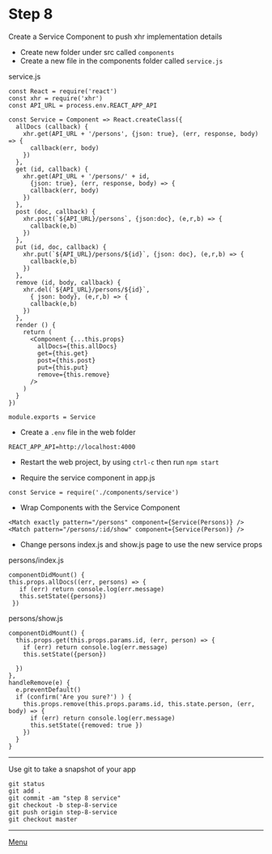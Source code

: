 # Step 8

Create a Service Component to push xhr implementation details

* Create new folder under src called `components`
* Create a new file in the components folder called `service.js`

service.js

```
const React = require('react')
const xhr = require('xhr')
const API_URL = process.env.REACT_APP_API

const Service = Component => React.createClass({
  allDocs (callback) {
    xhr.get(API_URL + '/persons', {json: true}, (err, response, body) => {
      callback(err, body)
    })
  },
  get (id, callback) {
    xhr.get(API_URL + '/persons/' + id,
      {json: true}, (err, response, body) => {
      callback(err, body)
    })
  },
  post (doc, callback) {
    xhr.post(`${API_URL}/persons`, {json:doc}, (e,r,b) => {
      callback(e,b)
    })
  },
  put (id, doc, callback) {
    xhr.put(`${API_URL}/persons/${id}`, {json: doc}, (e,r,b) => {
      callback(e,b)
    })
  },
  remove (id, body, callback) {
    xhr.del(`${API_URL}/persons/${id}`,
      { json: body}, (e,r,b) => {
      callback(e,b)
    })
  },
  render () {
    return (
      <Component {...this.props}
        allDocs={this.allDocs}
        get={this.get}
        post={this.post}
        put={this.put}
        remove={this.remove}
      />
    )
  }
})

module.exports = Service
```

* Create a `.env` file in the web folder

```
REACT_APP_API=http://localhost:4000
```

* Restart the web project, by using `ctrl-c` then run `npm start`

* Require the service component in app.js


```
const Service = require('./components/service')
```

* Wrap Components with the Service Component

```
<Match exactly pattern="/persons" component={Service(Persons)} />
<Match pattern="/persons/:id/show" component={Service(Person)} />
```

* Change persons index.js and show.js page to use the new service props

persons/index.js

```
componentDidMount() {
this.props.allDocs((err, persons) => {
   if (err) return console.log(err.message)
   this.setState({persons})
 })
```

persons/show.js

```
componentDidMount() {
  this.props.get(this.props.params.id, (err, person) => {
    if (err) return console.log(err.message)
    this.setState({person})

  })
},
handleRemove(e) {
  e.preventDefault()
  if (confirm('Are you sure?') ) {    
    this.props.remove(this.props.params.id, this.state.person, (err, body) => {
      if (err) return console.log(err.message)
      this.setState({removed: true })
    })
  }
}
```

---

Use git to take a snapshot of your app

```
git status
git add .
git commit -am "step 8 service"
git checkout -b step-8-service
git push origin step-8-service
git checkout master
```

---

[Menu](.)
